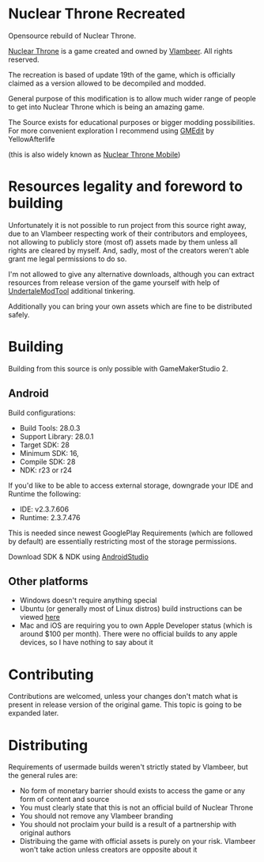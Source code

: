 # Nuclear Throne Recreated
Opensource rebuild of Nuclear Throne.

[Nuclear Throne](https://nuclearthrone.com/]) is a game created and owned by [Vlambeer](https://vlambeer.com/). All rights reserved.

The recreation is based of update 19th of the game, which is officially claimed as a version allowed to be decompiled and modded.

General purpose of this modification is to allow much wider range of people to get into Nuclear Throne which is being an amazing game.

The Source exists for educational purposes or bigger modding possibilities. For more convenient exploration I recommend using [GMEdit](https://yellowafterlife.itch.io/gmedit) by YellowAfterlife

(this is also widely known as [Nuclear Throne Mobile](https://toncho.itch.io/nuclear-throne-mobile/))

# Resources legality and foreword to building
 Unfortunately it is not possible to run project from this source right away, due to an Vlambeer respecting work of their contributors and employees,
not allowing to publicly store (most of) assets made by them unless all rights are cleared by myself.
And, sadly, most of the creators weren't able grant me legal permissions to do so.

I'm not allowed to give any alternative downloads, although you can extract resources from release version of the game yourself with help of [UndertaleModTool](https://github.com/krzys-h/UndertaleModTool) additional tinkering. 

Additionally you can bring your own assets which are fine to be distributed safely.

# Building
 Building from this source is only possible with GameMakerStudio 2.

## Android
Build configurations:
 * Build Tools: 28.0.3
 * Support Library: 28.0.1
 * Target SDK: 28
 * Minimum SDK: 16,
 * Compile SDK: 28
 * NDK: r23 or r24

If you'd like to be able to access external storage, downgrade your IDE and Runtime the following:
 * IDE: v2.3.7.606
 * Runtime: 2.3.7.476

This is needed since newest GooglePlay Requirements (which are followed by default) are essentially restricting most of the storage permissions.

Download SDK & NDK using [AndroidStudio](https://developer.android.com/studio/)

## Other platforms
 * Windows doesn't require anything special
 * Ubuntu (or generally most of Linux distros) build instructions can be viewed [here](https://help.yoyogames.com/hc/en-us/articles/235186168-Setting-Up-For-Ubuntu)
 * Mac and iOS are requiring you to own Apple Developer status (which is around $100 per month). There were no official builds to any apple devices, so I have nothing to say about it

# Contributing
 Contributions are welcomed, unless your changes don't match what is present in release version of the original game.
 This topic is going to be expanded later.

# Distributing
 Requirements of usermade builds weren't strictly stated by Vlambeer, but the general rules are:
 * No form of monetary barrier should exists to access the game or any form of content and source
 * You must clearly state that this is not an official build of Nuclear Throne
 * You should not remove any Vlambeer branding
 * You should not proclaim your build is a result of a partnership with original authors
 * Distribuing the game with official assets is purely on your risk. Vlambeer won't take action unless creators are opposite about it
